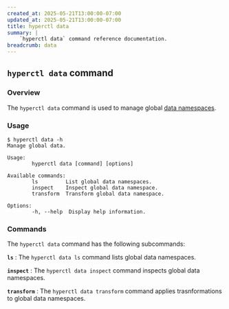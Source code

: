 ```yaml
---
created_at: 2025-05-21T13:00:00-07:00
updated_at: 2025-05-21T13:00:00-07:00
title: hyperctl data
summary: |
    `hyperctl data` command reference documentation.
breadcrumb: data
---
```


## `hyperctl data` command

<auto-toc selectors="h3,h4,h5,h6,dl dt"></auto-toc>

### Overview 

The `hyperctl data` command is used to manage global [data namespaces].

### Usage

```plaintext
$ hyperctl data -h
Manage global data.

Usage:
        hyperctl data [command] [options]

Available commands:
        ls         List global data namespaces.
        inspect    Inspect global data namespace.
        transform  Transform global data namespace.

Options:
        -h, --help  Display help information.
```

### Commands

The `hyperctl data` command has the following subcommands:

**`ls`**
: The `hyperctl data ls` command lists global data namespaces.

  <learn-more ht-element href='./ls/'></learn-more>

**`inspect`**
: The `hyperctl data inspect` command inspects global data namespaces.

  <learn-more ht-element href='./inspect/'></learn-more>

**`transform`**
: The `hyperctl data transform` command applies trasnformations to global data namespaces.

  <learn-more ht-element href='./transform/'></learn-more>

<!-- Links -->
[data namespaces]: /docs/reference/cms/namespaces/